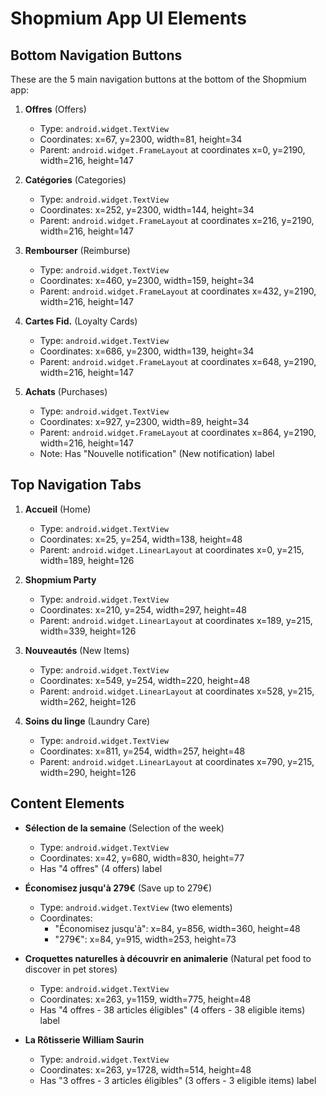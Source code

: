 # Shopmium App UI Elements

## Bottom Navigation Buttons

These are the 5 main navigation buttons at the bottom of the Shopmium app:

1. **Offres** (Offers)
   - Type: `android.widget.TextView`
   - Coordinates: x=67, y=2300, width=81, height=34
   - Parent: `android.widget.FrameLayout` at coordinates x=0, y=2190, width=216, height=147

2. **Catégories** (Categories)
   - Type: `android.widget.TextView`
   - Coordinates: x=252, y=2300, width=144, height=34
   - Parent: `android.widget.FrameLayout` at coordinates x=216, y=2190, width=216, height=147

3. **Rembourser** (Reimburse)
   - Type: `android.widget.TextView`
   - Coordinates: x=460, y=2300, width=159, height=34
   - Parent: `android.widget.FrameLayout` at coordinates x=432, y=2190, width=216, height=147

4. **Cartes Fid.** (Loyalty Cards)
   - Type: `android.widget.TextView`
   - Coordinates: x=686, y=2300, width=139, height=34
   - Parent: `android.widget.FrameLayout` at coordinates x=648, y=2190, width=216, height=147

5. **Achats** (Purchases)
   - Type: `android.widget.TextView`
   - Coordinates: x=927, y=2300, width=89, height=34
   - Parent: `android.widget.FrameLayout` at coordinates x=864, y=2190, width=216, height=147
   - Note: Has "Nouvelle notification" (New notification) label

## Top Navigation Tabs

1. **Accueil** (Home)
   - Type: `android.widget.TextView`
   - Coordinates: x=25, y=254, width=138, height=48
   - Parent: `android.widget.LinearLayout` at coordinates x=0, y=215, width=189, height=126

2. **Shopmium Party**
   - Type: `android.widget.TextView`
   - Coordinates: x=210, y=254, width=297, height=48
   - Parent: `android.widget.LinearLayout` at coordinates x=189, y=215, width=339, height=126

3. **Nouveautés** (New Items)
   - Type: `android.widget.TextView`
   - Coordinates: x=549, y=254, width=220, height=48
   - Parent: `android.widget.LinearLayout` at coordinates x=528, y=215, width=262, height=126

4. **Soins du linge** (Laundry Care)
   - Type: `android.widget.TextView`
   - Coordinates: x=811, y=254, width=257, height=48
   - Parent: `android.widget.LinearLayout` at coordinates x=790, y=215, width=290, height=126

## Content Elements

- **Sélection de la semaine** (Selection of the week)
  - Type: `android.widget.TextView`
  - Coordinates: x=42, y=680, width=830, height=77
  - Has "4 offres" (4 offers) label

- **Économisez jusqu'à 279€** (Save up to 279€)
  - Type: `android.widget.TextView` (two elements)
  - Coordinates: 
    - "Économisez jusqu'à": x=84, y=856, width=360, height=48
    - "279€": x=84, y=915, width=253, height=73

- **Croquettes naturelles à découvrir en animalerie** (Natural pet food to discover in pet stores)
  - Type: `android.widget.TextView`
  - Coordinates: x=263, y=1159, width=775, height=48
  - Has "4 offres - 38 articles éligibles" (4 offers - 38 eligible items) label

- **La Rôtisserie William Saurin**
  - Type: `android.widget.TextView`
  - Coordinates: x=263, y=1728, width=514, height=48
  - Has "3 offres - 3 articles éligibles" (3 offers - 3 eligible items) label